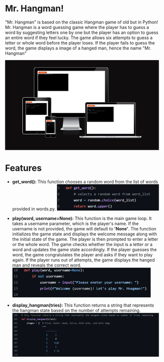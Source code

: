 # Mr. Hangman!

"Mr. Hangman" is based on the classic Hangman game of old but in Python! Mr. Hangman is a word guessing game where the player has to guess a word by suggesting letters one by one but the player has an option to guess an entire word if they feel lucky. The game allows six attempts to guess a letter or whole word before the player loses. If the player fails to guess the word, the game displays a image of a hanged man, hence the name "Mr. Hangman"

![Website Preview](./assets/images/website-preview.png)

# Features

- **get_word():** This function chooses a random word from the list of words provided in words.py.
![get-word](./assets/images/get-word.png)

- **play(word, username=None):** This function is the main game loop. It takes a username parameter, which is the player's name. If the username is not provided, the game will default to **'None'**. The function initializes the game state and displays the welcome message along with the initial state of the game. The player is then prompted to enter a letter or the whole word. The game checks whether the input is a letter or a word and updates the game state accordingly. If the player guesses the word, the game congratulates the player and asks if they want to play again. If the player runs out of attempts, the game displays the hanged man and reveals the correct word.
![play-word](./assets/images/play-word.png)

- **display_hangman(tries):** This function returns a string that represents the hangman state based on the number of attempts remaining.
![display-triess](./assets/images/display-tries.png)